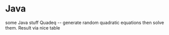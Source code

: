 # Java
some Java stuff
Quadeq -- generate random quadratic equations then solve them. Result via nice table
